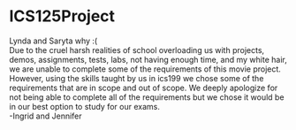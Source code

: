 # ICS125Project
Lynda and Saryta why :( <br>
Due to the cruel harsh realities of school overloading us with projects, demos, assignments, tests, labs, not having enough time, and my white hair, we are unable to complete some of the requirements of this movie project. However, using the skills taught by us in ics199 we chose some of the requirements that are in scope and out of scope. We deeply apologize for not being able to complete all of the requirements but we chose it would be in our best option to study for our exams. <br>
-Ingrid and Jennifer
